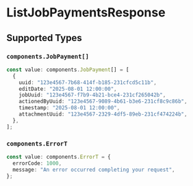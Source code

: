# ListJobPaymentsResponse


## Supported Types

### `components.JobPayment[]`

```typescript
const value: components.JobPayment[] = [
  {
    uuid: "123e4567-7b68-414f-b185-231cfcd5c11b",
    editDate: "2025-08-01 12:00:00",
    jobUuid: "123e4567-f7b9-4b21-bce4-231cf265042b",
    actionedByUuid: "123e4567-9089-4b61-b3e6-231cf8c9c86b",
    timestamp: "2025-08-01 12:00:00",
    attachmentUuid: "123e4567-2329-4df5-89eb-231cf474224b",
  },
];
```

### `components.ErrorT`

```typescript
const value: components.ErrorT = {
  errorCode: 1000,
  message: "An error occurred completing your request",
};
```

